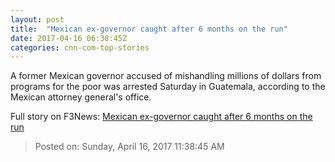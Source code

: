 ```yaml
---
layout: post
title:  "Mexican ex-governor caught after 6 months on the run"
date: 2017-04-16 06:38:45Z
categories: cnn-com-top-stories
---
```


A former Mexican governor accused of mishandling millions of dollars from programs for the poor was arrested Saturday in Guatemala, according to the Mexican attorney general's office.


Full story on F3News: [Mexican ex-governor caught after 6 months on the run](http://www.f3nws.com/n/PvPFpF)

> Posted on: Sunday, April 16, 2017 11:38:45 AM
